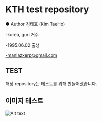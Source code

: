 # KTH test repository 
● Author 김태호 (Kim TaeHo)

 -korea, guri 거주
 
 -1995.06.02 출생
 
 -maniazxerp@gmail.com
## TEST
해당 repository는 테스트를 위해 만들어졌습니다. 
## 이미지 테스트
![Alt text](/TEST/image.png)
